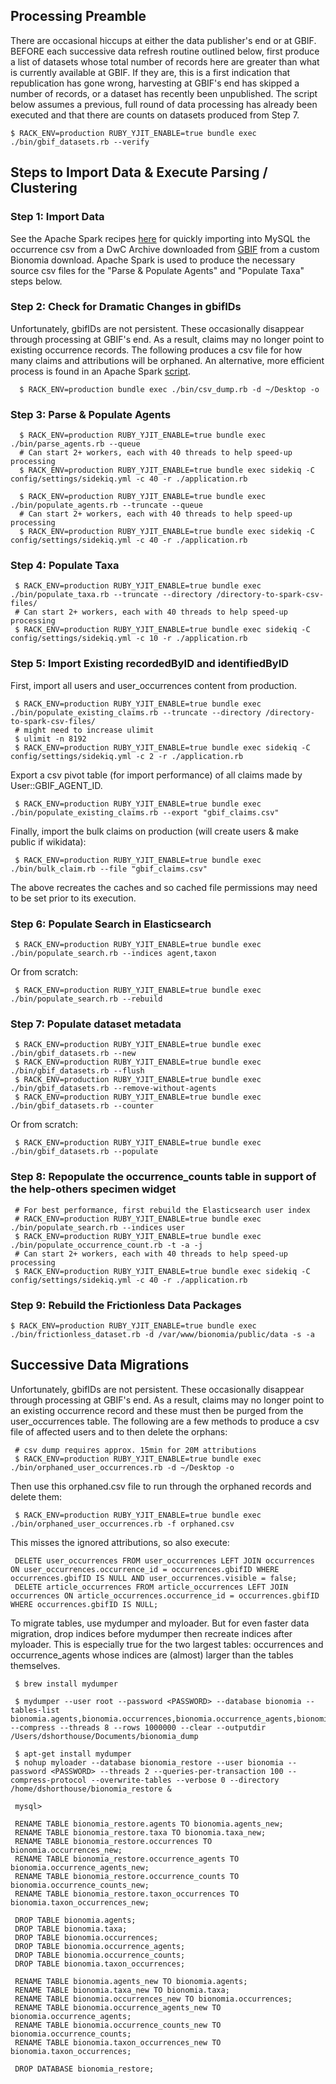 ## Processing Preamble

There are occasional hiccups at either the data publisher's end or at GBIF. BEFORE each successive data refresh routine outlined below, first produce a list of datasets whose total number of records here are greater than what is currently available at GBIF. If they are, this is a first indication that republication has gone wrong, harvesting at GBIF's end has skipped a number of records, or a dataset has recently been unpublished. The script below assumes a previous, full round of data processing has already been executed and that there are counts on datasets produced from Step 7.

    $ RACK_ENV=production RUBY_YJIT_ENABLE=true bundle exec ./bin/gbif_datasets.rb --verify

## Steps to Import Data & Execute Parsing / Clustering

### Step 1:  Import Data

See the Apache Spark recipes [here](spark.md) for quickly importing into MySQL the occurrence csv from a DwC Archive downloaded from [GBIF](https://www.gbif.org) from a custom Bionomia download. Apache Spark is used to produce the necessary source csv files for the "Parse & Populate Agents" and "Populate Taxa" steps below.

### Step 2: Check for Dramatic Changes in gbifIDs

Unfortunately, gbifIDs are not persistent. These occasionally disappear through processing at GBIF's end. As a result, claims may no longer point to existing occurrence records. The following produces a csv file for how many claims and attributions will be orphaned. An alternative, more efficient process is found in an Apache Spark [script](spark.md).

      $ RACK_ENV=production bundle exec ./bin/csv_dump.rb -d ~/Desktop -o

### Step 3: Parse & Populate Agents

      $ RACK_ENV=production RUBY_YJIT_ENABLE=true bundle exec ./bin/parse_agents.rb --queue
      # Can start 2+ workers, each with 40 threads to help speed-up processing
      $ RACK_ENV=production RUBY_YJIT_ENABLE=true bundle exec sidekiq -C config/settings/sidekiq.yml -c 40 -r ./application.rb

      $ RACK_ENV=production RUBY_YJIT_ENABLE=true bundle exec ./bin/populate_agents.rb --truncate --queue
      # Can start 2+ workers, each with 40 threads to help speed-up processing
      $ RACK_ENV=production RUBY_YJIT_ENABLE=true bundle exec sidekiq -C config/settings/sidekiq.yml -c 40 -r ./application.rb

### Step 4: Populate Taxa

     $ RACK_ENV=production RUBY_YJIT_ENABLE=true bundle exec ./bin/populate_taxa.rb --truncate --directory /directory-to-spark-csv-files/
     # Can start 2+ workers, each with 40 threads to help speed-up processing
     $ RACK_ENV=production RUBY_YJIT_ENABLE=true bundle exec sidekiq -C config/settings/sidekiq.yml -c 10 -r ./application.rb

### Step 5: Import Existing recordedByID and identifiedByID

First, import all users and user_occurrences content from production.

     $ RACK_ENV=production RUBY_YJIT_ENABLE=true bundle exec ./bin/populate_existing_claims.rb --truncate --directory /directory-to-spark-csv-files/
     # might need to increase ulimit
     $ ulimit -n 8192
     $ RACK_ENV=production RUBY_YJIT_ENABLE=true bundle exec sidekiq -C config/settings/sidekiq.yml -c 2 -r ./application.rb

Export a csv pivot table (for import performance) of all claims made by User::GBIF_AGENT_ID.

     $ RACK_ENV=production RUBY_YJIT_ENABLE=true bundle exec ./bin/populate_existing_claims.rb --export "gbif_claims.csv"

Finally, import the bulk claims on production (will create users & make public if wikidata):

     $ RACK_ENV=production RUBY_YJIT_ENABLE=true bundle exec ./bin/bulk_claim.rb --file "gbif_claims.csv"

The above recreates the caches and so cached file permissions may need to be set prior to its execution.

### Step 6: Populate Search in Elasticsearch

     $ RACK_ENV=production RUBY_YJIT_ENABLE=true bundle exec ./bin/populate_search.rb --indices agent,taxon

Or from scratch:

     $ RACK_ENV=production RUBY_YJIT_ENABLE=true bundle exec ./bin/populate_search.rb --rebuild

### Step 7: Populate dataset metadata

     $ RACK_ENV=production RUBY_YJIT_ENABLE=true bundle exec ./bin/gbif_datasets.rb --new
     $ RACK_ENV=production RUBY_YJIT_ENABLE=true bundle exec ./bin/gbif_datasets.rb --flush
     $ RACK_ENV=production RUBY_YJIT_ENABLE=true bundle exec ./bin/gbif_datasets.rb --remove-without-agents
     $ RACK_ENV=production RUBY_YJIT_ENABLE=true bundle exec ./bin/gbif_datasets.rb --counter

Or from scratch:

     $ RACK_ENV=production RUBY_YJIT_ENABLE=true bundle exec ./bin/gbif_datasets.rb --populate

### Step 8: Repopulate the occurrence_counts table in support of the help-others specimen widget

     # For best performance, first rebuild the Elasticsearch user index
     # RACK_ENV=production RUBY_YJIT_ENABLE=true bundle exec ./bin/populate_search.rb --indices user
     $ RACK_ENV=production RUBY_YJIT_ENABLE=true bundle exec ./bin/populate_occurrence_count.rb -t -a -j
     # Can start 2+ workers, each with 40 threads to help speed-up processing
     $ RACK_ENV=production RUBY_YJIT_ENABLE=true bundle exec sidekiq -C config/settings/sidekiq.yml -c 40 -r ./application.rb

### Step 9: Rebuild the Frictionless Data Packages

    $ RACK_ENV=production RUBY_YJIT_ENABLE=true bundle exec ./bin/frictionless_dataset.rb -d /var/www/bionomia/public/data -s -a

## Successive Data Migrations

Unfortunately, gbifIDs are not persistent. These occasionally disappear through processing at GBIF's end. As a result, claims may no longer point to an existing occurrence record and these must then be purged from the user_occurrences table. The following are a few methods to produce a csv file of affected users and to then delete the orphans:

     # csv dump requires approx. 15min for 20M attributions
     $ RACK_ENV=production RUBY_YJIT_ENABLE=true bundle exec ./bin/orphaned_user_occurrences.rb -d ~/Desktop -o

Then use this orphaned.csv file to run through the orphaned records and delete them:

     $ RACK_ENV=production RUBY_YJIT_ENABLE=true bundle exec ./bin/orphaned_user_occurrences.rb -f orphaned.csv

This misses the ignored attributions, so also execute:

     DELETE user_occurrences FROM user_occurrences LEFT JOIN occurrences ON user_occurrences.occurrence_id = occurrences.gbifID WHERE occurrences.gbifID IS NULL AND user_occurrences.visible = false;
     DELETE article_occurrences FROM article_occurrences LEFT JOIN occurrences ON article_occurrences.occurrence_id = occurrences.gbifID WHERE occurrences.gbifID IS NULL;

To migrate tables, use mydumper and myloader. But for even faster data migration, drop indices before mydumper then recreate indices after myloader. This is especially true for the two largest tables: occurrences and occurrence_agents whose indices are (almost) larger than the tables themselves.

     $ brew install mydumper

     $ mydumper --user root --password <PASSWORD> --database bionomia --tables-list bionomia.agents,bionomia.occurrences,bionomia.occurrence_agents,bionomia.occurrence_counts,bionomia.taxa,bionomia.taxon_occurrences --compress --threads 8 --rows 1000000 --clear --outputdir /Users/dshorthouse/Documents/bionomia_dump

     $ apt-get install mydumper
     $ nohup myloader --database bionomia_restore --user bionomia --password <PASSWORD> --threads 2 --queries-per-transaction 100 --compress-protocol --overwrite-tables --verbose 0 --directory /home/dshorthouse/bionomia_restore &

     mysql>

     RENAME TABLE bionomia_restore.agents TO bionomia.agents_new;
     RENAME TABLE bionomia_restore.taxa TO bionomia.taxa_new;
     RENAME TABLE bionomia_restore.occurrences TO bionomia.occurrences_new;
     RENAME TABLE bionomia_restore.occurrence_agents TO bionomia.occurrence_agents_new;
     RENAME TABLE bionomia_restore.occurrence_counts TO bionomia.occurrence_counts_new;
     RENAME TABLE bionomia_restore.taxon_occurrences TO bionomia.taxon_occurrences_new;

     DROP TABLE bionomia.agents;
     DROP TABLE bionomia.taxa;
     DROP TABLE bionomia.occurrences;
     DROP TABLE bionomia.occurrence_agents;
     DROP TABLE bionomia.occurrence_counts;
     DROP TABLE bionomia.taxon_occurrences;

     RENAME TABLE bionomia.agents_new TO bionomia.agents;
     RENAME TABLE bionomia.taxa_new TO bionomia.taxa;
     RENAME TABLE bionomia.occurrences_new TO bionomia.occurrences;
     RENAME TABLE bionomia.occurrence_agents_new TO bionomia.occurrence_agents;
     RENAME TABLE bionomia.occurrence_counts_new TO bionomia.occurrence_counts;
     RENAME TABLE bionomia.taxon_occurrences_new TO bionomia.taxon_occurrences;

     DROP DATABASE bionomia_restore;